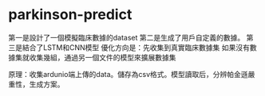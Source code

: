 # parkinson-predict

第一是設計了一個模擬臨床數據的dataset
第二是生成了用戶自定義的數據。
第三是結合了LSTM和CNN模型
優化方向是：先收集到真實臨床數據集
           如果沒有數據集就收集幾組，通過另一個文件的模型來擴展數據集


原理：收集ardunio端上傳的data。儲存為csv格式。模型讀取后，分辨帕金遜嚴重性，生成方案。  
